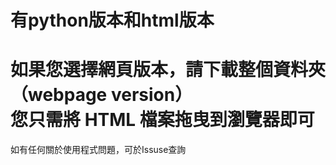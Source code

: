 有python版本和html版本
=====================================

**如果您選擇網頁版本，請下載整個資料夾（webpage version）**<br/>
**您只需將 HTML 檔案拖曳到瀏覽器即可**
======================================
如有任何關於使用程式問題，可於Issuse查詢
